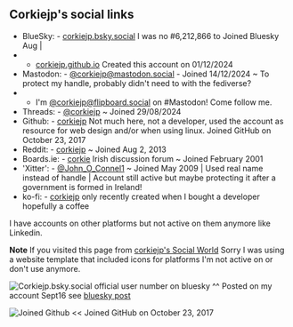 ## Corkiejp's social links
- BlueSky: - [corkiejp.bsky.social](https://bsky.app/profile/corkiejp.bsky.social) I was no #6,212,866 to Joined Bluesky Aug |
- - [corkiejp.github.io](https://bsky.app/profile/did:plc:qxlh6bohvep3taqhmtpipx4b) Created this account on 01/12/2024
- Mastodon: - [@corkiejp@mastodon.social](https://mastodon.social/@corkiejp) - Joined 14/12/2024 ~ To protect my handle, probably didn't need to with the fediverse?
- - I'm [@corkiejp@flipboard.social](https://flipboard.social/@corkiejp) on #Mastodon! Come follow me. 
- Threads: - [@corkiejp](https://www.threads.net/@corkiejp) ~ Joined 29/08/2024
- Github: - [corkiejp](https://github.com/corkiejp) Not much here, not a developer, used the account as resource for web design and/or when using linux. Joined GitHub on October 23, 2017
- Reddit: - [corkiejp](https://www.reddit.com/user/corkiejp/) ~ Joined Aug 2, 2013
- Boards.ie: - [corkie](https://www.boards.ie/profile/discussions/corkie) Irish discussion forum ~ Joined February 2001
- 'Xitter': - [@John_O_Connel1](https://x.com/John_O_Connel1) ~ Joined May 2009 | Used real name instead of handle | Account still active but maybe protecting it after a government is formed in Ireland!
- ko-fi: - [corkiejp](https://ko-fi.com/corkiejp) only recently created when I bought a developer hopefully a coffee

I have accounts on other platforms but not active on them anymore like Linkedin.

**Note** If you visited this page from [corkiejp's Social World](https://corkiejp.github.io/corkiejp.html) Sorry I was using a website template that included icons for platforms I'm not active on or don't use anymore.



![Corkiejp.bsky.social official user number on bluesky](https://cdn.bsky.app/img/feed_thumbnail/plain/did:plc:lgjvdkqeeutvf7zj6wow3jro/bafkreicbr6sy4pb5zxysm5plx6xdirizmo43qmslccohss5mftqgwfmv2a@jpeg) 
^^ Posted on my account Sept16 see [bluesky post](https://bsky.app/profile/corkiejp.bsky.social/post/3l4cjnbwiyx2x)

![Joined Github](https://github.githubassets.com/assets/profile-joined-github-456737b47749.svg) 
<< Joined GitHub on October 23, 2017
